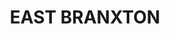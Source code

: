 ---
lastmod: '2025-04-06T06:05:20+00:00'
latitude: -32.65496591
layout: suburb
longitude: 151.3646647
postcode: '2335'
state: NSW
title: EAST BRANXTON
url: /nsw/east-branxton/
---